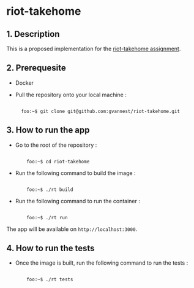# riot-takehome

## 1. Description
This is a proposed implementation for the [riot-takehome assignment](https://github.com/tryriot/take-home).

## 2. Prerequesite

- Docker
- Pull the repository onto your local machine :

  ```console

    foo:~$ git clone git@github.com:gvannest/riot-takehome.git

    ```

## 3. How to run the app

- Go to the root of the repository :

    ```console

        foo:~$ cd riot-takehome

    ```

- Run the following command to build the image :

    ```console

        foo:~$ ./rt build

    ```

- Run the following command to run the container :

    ```console

        foo:~$ ./rt run

    ```

The app will be available on `http://localhost:3000`.

## 4. How to run the tests

- Once the image is built, run the following command to run the tests :

    ```console

        foo:~$ ./rt tests

    ```

